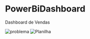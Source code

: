# PowerBiDashboard
Dashboard de Vendas

![problema](https://user-images.githubusercontent.com/89113372/160018925-23e56cfb-ddc9-4983-aa6e-0f5dfe0d6173.png)
![Planilha](https://user-images.githubusercontent.com/89113372/160018938-b2b5f8af-2bf4-4380-930a-4b3ec7d3e6c2.png)
